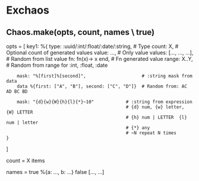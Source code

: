 Exchaos
=======

## Chaos.make(opts, count, names \\ true)

opts = [
    key1: %{
        type: :uuid/:int/:float/:date/:string,   # Type
        count: X,                                # Optional count of generated values
        value: ...,                              # Only value
        values: [..., ..., ...],                 # Random from list value
        fn: fn(x)-> x end,                       # Fn generated value
        range: X..Y,                             # Random from range for :int, :float, :date

        mask: "%[first]%[second]",                     # :string mask from data
        data %{first: ["A", "B"], second: ["C", "D"]}  # Random from: AC AD BC BD

        mask: "{d}{w}{W}{h}{l}{*}~10"            # :string from expression
                                                 # {d} num, {w} letter, {W} LETTER
                                                 # {h} num | LETTER  {l} num | letter
                                                 # {*} any
                                                 # ~N repeat N times
    }
]

count = X items

names = 
    true %{a: ..., b: ...}
    false [..., ...]


